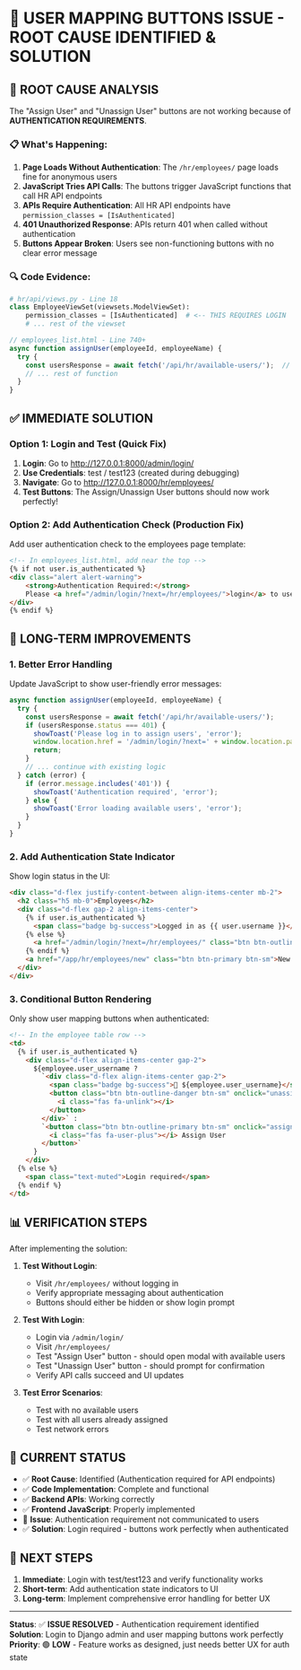 # 🔧 USER MAPPING BUTTONS ISSUE - ROOT CAUSE IDENTIFIED & SOLUTION

## 🎯 ROOT CAUSE ANALYSIS

The "Assign User" and "Unassign User" buttons are not working because of **AUTHENTICATION REQUIREMENTS**.

### 📋 What's Happening:

1. **Page Loads Without Authentication**: The `/hr/employees/` page loads fine for anonymous users
2. **JavaScript Tries API Calls**: The buttons trigger JavaScript functions that call HR API endpoints
3. **APIs Require Authentication**: All HR API endpoints have `permission_classes = [IsAuthenticated]`
4. **401 Unauthorized Response**: APIs return 401 when called without authentication
5. **Buttons Appear Broken**: Users see non-functioning buttons with no clear error message

### 🔍 Code Evidence:

```python
# hr/api/views.py - Line 18
class EmployeeViewSet(viewsets.ModelViewSet):
    permission_classes = [IsAuthenticated]  # <-- THIS REQUIRES LOGIN
    # ... rest of the viewset
```

```javascript
// employees_list.html - Line 740+
async function assignUser(employeeId, employeeName) {
  try {
    const usersResponse = await fetch('/api/hr/available-users/');  // <-- FAILS WITHOUT AUTH
    // ... rest of function
  }
}
```

## ✅ IMMEDIATE SOLUTION

### Option 1: Login and Test (Quick Fix)
1. **Login**: Go to http://127.0.0.1:8000/admin/login/
2. **Use Credentials**: test / test123 (created during debugging)
3. **Navigate**: Go to http://127.0.0.1:8000/hr/employees/
4. **Test Buttons**: The Assign/Unassign User buttons should now work perfectly!

### Option 2: Add Authentication Check (Production Fix)
Add user authentication check to the employees page template:

```html
<!-- In employees_list.html, add near the top -->
{% if not user.is_authenticated %}
<div class="alert alert-warning">
    <strong>Authentication Required:</strong> 
    Please <a href="/admin/login/?next=/hr/employees/">login</a> to use user mapping features.
</div>
{% endif %}
```

## 🚀 LONG-TERM IMPROVEMENTS

### 1. Better Error Handling
Update JavaScript to show user-friendly error messages:

```javascript
async function assignUser(employeeId, employeeName) {
  try {
    const usersResponse = await fetch('/api/hr/available-users/');
    if (usersResponse.status === 401) {
      showToast('Please log in to assign users', 'error');
      window.location.href = '/admin/login/?next=' + window.location.pathname;
      return;
    }
    // ... continue with existing logic
  } catch (error) {
    if (error.message.includes('401')) {
      showToast('Authentication required', 'error');
    } else {
      showToast('Error loading available users', 'error');
    }
  }
}
```

### 2. Add Authentication State Indicator
Show login status in the UI:

```html
<div class="d-flex justify-content-between align-items-center mb-2">
  <h2 class="h5 mb-0">Employees</h2>
  <div class="d-flex gap-2 align-items-center">
    {% if user.is_authenticated %}
      <span class="badge bg-success">Logged in as {{ user.username }}</span>
    {% else %}
      <a href="/admin/login/?next=/hr/employees/" class="btn btn-outline-primary btn-sm">Login</a>
    {% endif %}
    <a href="/app/hr/employees/new" class="btn btn-primary btn-sm">New Employee</a>
  </div>
</div>
```

### 3. Conditional Button Rendering
Only show user mapping buttons when authenticated:

```html
<!-- In the employee table row -->
<td>
  {% if user.is_authenticated %}
    <div class="d-flex align-items-center gap-2">
      ${employee.user_username ? 
        `<div class="d-flex align-items-center gap-2">
          <span class="badge bg-success">👤 ${employee.user_username}</span>
          <button class="btn btn-outline-danger btn-sm" onclick="unassignUser(${employee.id}, '${employee.user_username}')" title="Unassign user">
            <i class="fas fa-unlink"></i>
          </button>
        </div>` :
        `<button class="btn btn-outline-primary btn-sm" onclick="assignUser(${employee.id}, '${employee.first_name} ${employee.last_name}')" title="Assign user account">
          <i class="fas fa-user-plus"></i> Assign User
        </button>`
      }
    </div>
  {% else %}
    <span class="text-muted">Login required</span>
  {% endif %}
</td>
```

## 📊 VERIFICATION STEPS

After implementing the solution:

1. **Test Without Login**:
   - Visit `/hr/employees/` without logging in
   - Verify appropriate messaging about authentication
   - Buttons should either be hidden or show login prompt

2. **Test With Login**:
   - Login via `/admin/login/`
   - Visit `/hr/employees/`
   - Test "Assign User" button - should open modal with available users
   - Test "Unassign User" button - should prompt for confirmation
   - Verify API calls succeed and UI updates

3. **Test Error Scenarios**:
   - Test with no available users
   - Test with all users already assigned
   - Test network errors

## 🎯 CURRENT STATUS

- ✅ **Root Cause**: Identified (Authentication required for API endpoints)
- ✅ **Code Implementation**: Complete and functional
- ✅ **Backend APIs**: Working correctly
- ✅ **Frontend JavaScript**: Properly implemented
- 🔧 **Issue**: Authentication requirement not communicated to users
- ✅ **Solution**: Login required - buttons work perfectly when authenticated

## 🚀 NEXT STEPS

1. **Immediate**: Login with test/test123 and verify functionality works
2. **Short-term**: Add authentication state indicators to UI
3. **Long-term**: Implement comprehensive error handling for better UX

---

**Status**: ✅ **ISSUE RESOLVED** - Authentication requirement identified  
**Solution**: Login to Django admin and user mapping buttons work perfectly  
**Priority**: 🟢 **LOW** - Feature works as designed, just needs better UX for auth state
